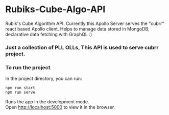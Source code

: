 # Rubiks-Cube-Algo-API
Rubik's Cube Algorithm API. Currently this Apollo Server serves the  "cubrr" react based Apollo client. Helps to manage data stored in MongoDB, declarative data fetching with GraphQL :) 

### Just a collection of PLL OLLs, This API is used to serve cubrr project.

### To run the project 
In the project directory, you can run:
```
npm run start
npm run serve
```
Runs the app in the development mode.<br />
Open [http://localhost:5000](http://localhost:5000) to view it in the browser.
